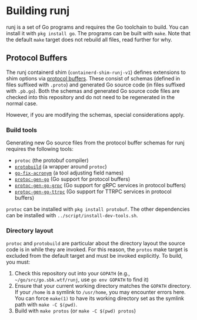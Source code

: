# Building runj

runj is a set of Go programs and requires the Go toolchain to build.  You can
install it with `pkg install go`.  The programs can be built with `make`.  Note
that the default `make` target does not rebuild all files, read further for why.

## Protocol Buffers

The runj containerd shim (`containerd-shim-runj-v1`) defines extensions to shim
options via [protocol buffers](https://developers.google.com/protocol-buffers/).
These consist of schemas (defined in files suffixed with `.proto`) and generated
Go source code (in files suffixed with `.pb.go`).  Both the schemas and
generated Go source code files are checked into this repository and do not need
to be regenerated in the normal case.

However, if you are modifying the schemas, special considerations apply.

### Build tools

Generating new Go source files from the protocol buffer schemas for runj
requires the following tools:

* `protoc` (the protobuf compiler)
* [`protobuild`](https://github.com/containerd/protobuild) (a wrapper around
  `protoc`)
* [`go-fix-acronym`](https://github.com/containerd/protobuild/tree/main/cmd/go-fix-acronym)
  (a tool adjusting field names)
* [`protoc-gen-go`](https://github.com/protocolbuffers/protobuf-go) (Go support
  for protocol buffers)
* [`protoc-gen-go-grpc`](https://github.com/grpc/grpc-go/tree/master/cmd/protoc-gen-go-grpc)
  (Go support for gRPC services in protocol buffers)
* [`protoc-gen-go-ttrpc`](https://github.com/containerd/ttrpc/tree/main/cmd/protoc-gen-go-ttrpc)
  (Go support for TTRPC services in protocol buffers)

`protoc` can be installed with `pkg install protobuf`.  The other dependencies
can be installed with `../script/install-dev-tools.sh`.

### Directory layout

`protoc` and `protobuild` are particular about the directory layout the source
code is in while they are invoked.  For this reason, the `protos` make target is
excluded from the default target and must be invoked explicitly.  To build, you
must:

1. Check this repository out into your `GOPATH` (e.g.,
   `~/go/src/go.sbk.wtf/runj`, use `go env GOPATH` to find it)
2. Ensure that your current working directory matches the `GOPATH` directory.
   If your `/home` is a symlink to `/usr/home`, you may encounter errors here.
   You can force `make(1)` to have its working directory set as the symlink path
   with `make -C $(pwd)`.
3. Build with `make protos` (or `make -C $(pwd) protos`)

